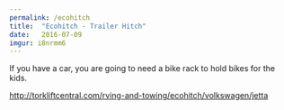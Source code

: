 ```yaml
---
permalink: /ecohitch
title:  "Ecohitch - Trailer Hitch"
date:   2016-07-09
imgur: i8nrmm6
---
```


If you have a car, you are going to need a bike rack to hold bikes for the kids.

http://torkliftcentral.com/rving-and-towing/ecohitch/volkswagen/jetta
